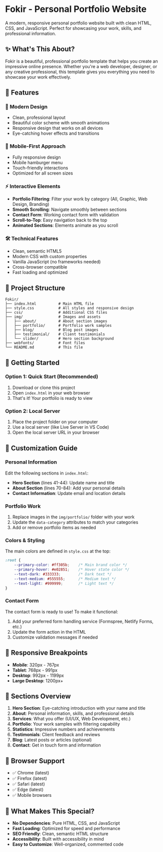 #  Fokir - Personal Portfolio Website

A modern, responsive personal portfolio website built with clean HTML, CSS, and JavaScript. Perfect for showcasing your work, skills, and professional information.

## ✨ What's This About?

Fokir is a beautiful, professional portfolio template that helps you create an impressive online presence. Whether you're a web developer, designer, or any creative professional, this template gives you everything you need to showcase your work effectively.

## 🎯 Features

### 🎨 **Modern Design**
- Clean, professional layout
- Beautiful color scheme with smooth animations
- Responsive design that works on all devices
- Eye-catching hover effects and transitions

### 📱 **Mobile-First Approach**
- Fully responsive design
- Mobile hamburger menu
- Touch-friendly interactions
- Optimized for all screen sizes

### ⚡ **Interactive Elements**
- **Portfolio Filtering**: Filter your work by category (All, Graphic, Web Design, Branding)
- **Smooth Scrolling**: Navigate smoothly between sections
- **Contact Form**: Working contact form with validation
- **Scroll-to-Top**: Easy navigation back to the top
- **Animated Sections**: Elements animate as you scroll

### 🛠️ **Technical Features**
- Clean, semantic HTML5
- Modern CSS with custom properties
- Vanilla JavaScript (no frameworks needed)
- Cross-browser compatible
- Fast loading and optimized

## 📁 Project Structure

```
Fokir/
├── index.html          # Main HTML file
├── style.css           # All styles and responsive design
├── css/                # Additional CSS files
├── img/                # Images and assets
│   ├── about/          # About section images
│   ├── portfolio/      # Portfolio work samples
│   ├── blog/           # Blog post images
│   ├── testimonial/    # Client testimonials
│   └── slider/         # Hero section background
├── webfonts/           # Font files
└── README.md           # This file
```

## 🚀 Getting Started

### **Option 1: Quick Start (Recommended)**
1. Download or clone this project
2. Open `index.html` in your web browser
3. That's it! Your portfolio is ready to view

### **Option 2: Local Server**
1. Place the project folder on your computer
2. Use a local server (like Live Server in VS Code)
3. Open the local server URL in your browser

## 🎨 Customization Guide

### **Personal Information**
Edit the following sections in `index.html`:

- **Hero Section** (lines 41-44): Update name and title
- **About Section** (lines 70-84): Add your personal details
- **Contact Information**: Update email and location details

### **Portfolio Work**
1. Replace images in the `img/portfolio/` folder with your work
2. Update the `data-category` attributes to match your categories
3. Add or remove portfolio items as needed

### **Colors & Styling**
The main colors are defined in `style.css` at the top:
```css
:root {
    --primary-color: #ff305b;    /* Main brand color */
    --primary-hover: #e02851;    /* Hover state color */
    --text-dark: #333333;        /* Dark text */
    --text-medium: #555555;      /* Medium text */
    --text-light: #999999;       /* Light text */
}
```

### **Contact Form**
The contact form is ready to use! To make it functional:
1. Add your preferred form handling service (Formspree, Netlify Forms, etc.)
2. Update the form action in the HTML
3. Customize validation messages if needed

## 📱 Responsive Breakpoints

- **Mobile**: 320px - 767px
- **Tablet**: 768px - 991px
- **Desktop**: 992px - 1199px
- **Large Desktop**: 1200px+

## 🎯 Sections Overview

1. **Hero Section**: Eye-catching introduction with your name and title
2. **About**: Personal information, skills, and professional details
3. **Services**: What you offer (UI/UX, Web Development, etc.)
4. **Portfolio**: Your work samples with filtering capability
5. **Statistics**: Impressive numbers and achievements
6. **Testimonials**: Client feedback and reviews
7. **Blog**: Latest posts or articles (optional)
8. **Contact**: Get in touch form and information

## 🔧 Browser Support

- ✅ Chrome (latest)
- ✅ Firefox (latest)
- ✅ Safari (latest)
- ✅ Edge (latest)
- ✅ Mobile browsers

## 🌟 What Makes This Special?

- **No Dependencies**: Pure HTML, CSS, and JavaScript
- **Fast Loading**: Optimized for speed and performance
- **SEO Friendly**: Clean, semantic HTML structure
- **Accessibility**: Built with accessibility in mind
- **Easy to Customize**: Well-organized, commented code

